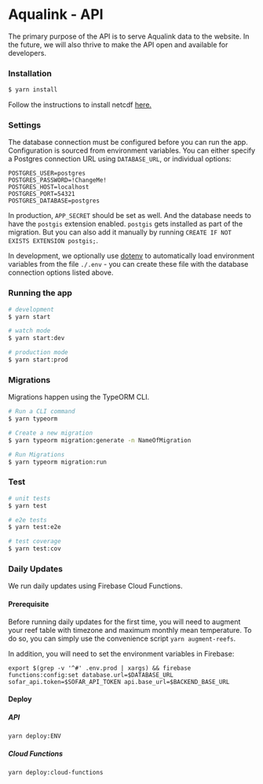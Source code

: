 # Aqualink - API

The primary purpose of the API is to serve Aqualink data to the website. In the future, we will also thrive to make the API open and available for developers.

### Installation

```bash
$ yarn install
```
Follow the instructions to install netcdf [here.](https://github.com/parro-it/netcdf4#installation)
### Settings

The database connection must be configured before you can run the app. Configuration is sourced from environment
variables. You can either specify a Postgres connection URL using `DATABASE_URL`, or individual options:

```
POSTGRES_USER=postgres
POSTGRES_PASSWORD=!ChangeMe!
POSTGRES_HOST=localhost
POSTGRES_PORT=54321
POSTGRES_DATABASE=postgres
```

In production, `APP_SECRET` should be set as well. And the database needs to have the `postgis` extension enabled. `postgis` gets installed as part of the migration. But you can also add it manually by running `CREATE IF NOT EXISTS EXTENSION postgis;`.

In development, we optionally use [dotenv](https://www.npmjs.com/package/dotenv) to automatically load environment
variables from the file `./.env` - you can create these file with the database connection options listed above.

### Running the app

```bash
# development
$ yarn start

# watch mode
$ yarn start:dev

# production mode
$ yarn start:prod
```

### Migrations

Migrations happen using the TypeORM CLI.

```bash
# Run a CLI command
$ yarn typeorm

# Create a new migration
$ yarn typeorm migration:generate -n NameOfMigration

# Run Migrations
$ yarn typeorm migration:run
```

### Test

```bash
# unit tests
$ yarn test

# e2e tests
$ yarn test:e2e

# test coverage
$ yarn test:cov
```

### Daily Updates

We run daily updates using Firebase Cloud Functions.

#### Prerequisite

Before running daily updates for the first time, you will need to augment your reef table with timezone and maximum monthly mean temperature. To do so, you can simply use the convenience script `yarn augment-reefs`.

In addition, you will need to set the environment variables in Firebase:

```
export $(grep -v '^#' .env.prod | xargs) && firebase functions:config:set database.url=$DATABASE_URL sofar_api.token=$SOFAR_API_TOKEN api.base_url=$BACKEND_BASE_URL
```

#### Deploy

##### API

```
yarn deploy:ENV
```

##### Cloud Functions

```
yarn deploy:cloud-functions
```
